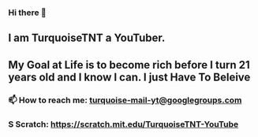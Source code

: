 ### Hi there 👋

## I am TurquoiseTNT a YouTuber.
## My Goal at Life is to become rich before I turn 21 years old and I know I can. I just Have To Beleive

### 📫 How to reach me: turquoise-mail-yt@googlegroups.com
### S  Scratch: https://scratch.mit.edu/TurquoiseTNT-YouTube
